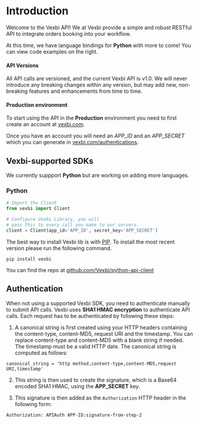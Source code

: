 # Introduction

Welcome to the Vexbi API! We at Vexbi provide a simple and robust RESTful API to integrate orders booking into your workflow.

At this time, we have language bindings for **Python** with more to come! You can view code examples on the right.

#### API Versions

All API calls are versioned, and the current Vexbi API is v1.0. We will never introduce any breaking changes within any version, but may add new, non-breaking features and enhancements from time to time.

<!-- #### Sandbox environment

For your convenience Vexbi offers a Sandbox environment where you can confidently test your code.

To start using the API in the **Sandbox** environment you need to first create an account at [sandbox.vexbi.com](https://sandbox.vexbi.com).

Once you have an account you will need an _APP_ID_ and an _APP_SECRET_ which you can generate in [sandbox.vexbi.com/access_tokens](https://sandbox.vexbi.com/authentications).

Just change the **www**.vexbi.com for **sandbox**.vexbi.com in every endpoint that you use.

<aside class="warning">The Sandbox environment is not intended to be used to create real world orders. Orders booked in Sandbox will be using testnet networks only.</aside> -->

#### Production environment

To start using the API in the **Production** environment you need to first create an account at [vexbi.com](https://www.vexbi.com).

Once you have an account you will need an _APP_ID_ and an _APP_SECRET_ which you can generate in [vexbi.com/authentications](https://www.vexbi.com/authentications).

## Vexbi-supported SDKs

We currently suppport **Python** but are working on adding more languages.

### Python

```python
# Import the Client 
from vexbi import Client

# Configure Vexbi Library, you will 
# pass this to every call you make to our servers.
client = Client(app_id='APP_ID', secret_key='APP_SECRET')
```

The best way to install Vexbi lib is with [PIP](https://pypi.python.org/pypi).
To install the most recent version please run the following command.

`pip install vexbi`

You can find the repo at [github.com/Vexbi/python-api-client](https://github.com/Vexbi/python-api-client/)

## Authentication

When not using a supported Vexbi SDK, you need to authenticate manually to submit API calls. Vexbi uses __SHA1 HMAC encryption__ to authenticate API calls. Each request has to be authenticated by following these steps:

1. A canonical string is first created using your HTTP headers containing the
content-type, content-MD5, request URI and the timestamp. You can replace content-type and content-MD5 with a blank string if needed. The timestamp must be a valid HTTP date. The canonical string is computed as follows:

`canonical_string = 'http method,content-type,content-MD5,request URI,timestamp'`

2. This string is then used to create the signature, which is a Base64 encoded
SHA1 HMAC, using the __APP_SECRET__ key.

3. This signature is then added as the `Authorization` HTTP header in the following form:

`Authorization: APIAuth APP-ID:signature-from-step-2`

<!-- ```ruby
app_id = '<APP_ID>'
app_secret = '<APP_SECRET>'
rest_request = RestClient::Request.new(
  url: 'https://www.vexbi.com/api/v1/documents',
  method: :get,
)
response = ApiAuth.sign!(rest_request, app_id, app_secret).execute
json_response = JSON.load(response)
```

### Ruby Example

If you are using Ruby, we recommend using our [official gem](https://github.com/Vexbi/ruby-api-client).

If you want to create your own, you can use the [api-auth](https://github.com/mgomes/api_auth/) gem which supports many popular HTTP clients. In this example we are using the [RestClient](https://github.com/rest-client/rest-client) gem. -->


